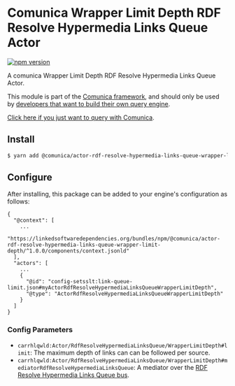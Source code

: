 # Comunica Wrapper Limit Depth RDF Resolve Hypermedia Links Queue Actor

[![npm version](https://badge.fury.io/js/%40comunica%2Factor-rdf-resolve-hypermedia-links-queue-wrapper-limit-depth.svg)](https://www.npmjs.com/package/@comunica/actor-rdf-resolve-hypermedia-links-queue-wrapper-limit-depth)

A comunica Wrapper Limit Depth RDF Resolve Hypermedia Links Queue Actor.

This module is part of the [Comunica framework](https://github.com/comunica/comunica),
and should only be used by [developers that want to build their own query engine](https://comunica.dev/docs/modify/).

[Click here if you just want to query with Comunica](https://comunica.dev/docs/query/).

## Install

```bash
$ yarn add @comunica/actor-rdf-resolve-hypermedia-links-queue-wrapper-limit-depth
```

## Configure

After installing, this package can be added to your engine's configuration as follows:
```text
{
  "@context": [
    ...
    "https://linkedsoftwaredependencies.org/bundles/npm/@comunica/actor-rdf-resolve-hypermedia-links-queue-wrapper-limit-depth/^1.0.0/components/context.jsonld"
  ],
  "actors": [
    ...
    {
      "@id": "config-setsslt:link-queue-limit.json#myActorRdfResolveHypermediaLinksQueueWrapperLimitDepth",
      "@type": "ActorRdfResolveHypermediaLinksQueueWrapperLimitDepth"
    }
  ]
}
```

### Config Parameters

* `carrhlqwld:Actor/RdfResolveHypermediaLinksQueue/WrapperLimitDepth#limit`: The maximum depth of links can can be followed per source.
* `carrhlqwld:Actor/RdfResolveHypermediaLinksQueue/WrapperLimitDepth#mediatorRdfResolveHypermediaLinksQueue`: A mediator over the [RDF Resolve Hypermedia Links Queue bus](https://github.com/comunica/comunica/tree/master/packages/bus-rdf-resolve-hypermedia-links-queue).
